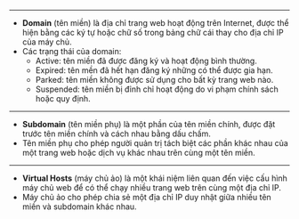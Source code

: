 ***
  - **Domain** (tên miền) là địa chỉ trang web hoạt động trên Internet, được thể hiện bằng các ký tự hoặc chữ số trong bảng chữ cái thay cho địa chỉ IP của máy chủ.
  - Các trạng thái của domain:
    - Active: tên miền đã được đăng ký và hoạt động bình thường.
    - Expired: tên mền đã hết hạn đăng ký những có thể được gia hạn.
    - Parked: tên miền không được sử dụng cho bất kỳ trang web nào.
    - Suspended: tên miền bị đỉnh chỉ hoạt động do vi phạm chính sách hoặc quy định.
***
  - **Subdomain** (tên miền phụ) là một phần của tên miền chính, được đặt trước tên miền chính và cách nhau bằng dấu chấm. 
  - Tên miền phụ cho phép người quản trị tách biệt các phần khác nhau của một trang web hoặc dịch vụ khác nhau trên cùng một tên miền.
*** 
  - **Virtual Hosts** (máy chủ ảo) là một khái niệm liên quan đến việc cấu hình máy chủ web để có thể chạy nhiều trang web trên cùng một địa chỉ IP. 
  - Máy chủ ảo cho phép chia sẻ một địa chỉ IP duy nhật giữa nhiều tên miền và subdomain khác nhau.   
  